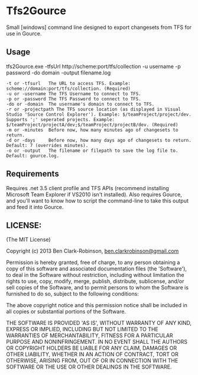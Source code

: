 Tfs2Gource==========Small [windows] command line designed to export changesets from TFS for use in Gource.## Usagetfs2Gource.exe -tfsUrl http://scheme:port/tfs/collection -u username -p password -do domain -output filename.log	-t or -tfsurl   The URL to access TFS. Example: scheme://domain:port/tfs/collection. (Required)	-u or -username The TFS Username to connect to TFS.	-p or -password The TFS Password to connect to TFS.	-do or -domain  The username's domain to connect to TFS.	-r or -projectpath The TFS source location (as displayed in Visual Studio 'Source Control Explorer'). Example: $/teamProject/project/dev. Supports ';' seperated projects. Example: $/teamProject/projectA/dev;$/teamProject/projectB/dev. (Required)	-m or -minutes  Before now, how many minutes ago of changesets to return.	-d or -days     Before now, how many days ago of changesets to return. Default: 7 (overrides minutes).	-o or -output   The filename or filepath to save the log file to. Default: gource.log.## RequirementsRequires .net 3.5 client profile and TFS APIs (recommend installing Microsoft Team Explorer if VS2010 isn't installed). Also requires Gource, and you'll want to know how to script the command-line to take this output and feed it into Gource.## LICENSE:(The MIT License)Copyright (c) 2013 Ben Clark-Robinson, ben.clarkrobinson@gmail.comPermission is hereby granted, free of charge, to any person obtaininga copy of this software and associated documentation files (the'Software'), to deal in the Software without restriction, includingwithout limitation the rights to use, copy, modify, merge, publish,distribute, sublicense, and/or sell copies of the Software, and topermit persons to whom the Software is furnished to do so, subject tothe following conditions:The above copyright notice and this permission notice shall beincluded in all copies or substantial portions of the Software.THE SOFTWARE IS PROVIDED 'AS IS', WITHOUT WARRANTY OF ANY KIND,EXPRESS OR IMPLIED, INCLUDING BUT NOT LIMITED TO THE WARRANTIES OFMERCHANTABILITY, FITNESS FOR A PARTICULAR PURPOSE AND NONINFRINGEMENT.IN NO EVENT SHALL THE AUTHORS OR COPYRIGHT HOLDERS BE LIABLE FOR ANYCLAIM, DAMAGES OR OTHER LIABILITY, WHETHER IN AN ACTION OF CONTRACT,TORT OR OTHERWISE, ARISING FROM, OUT OF OR IN CONNECTION WITH THESOFTWARE OR THE USE OR OTHER DEALINGS IN THE SOFTWARE.